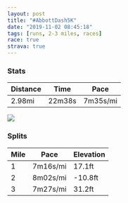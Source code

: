 ```yaml
---
layout: post
title: "#AbbottDash5K"
date: "2019-11-02 08:45:18"
tags: [runs, 2-3 miles, races]
race: true
strava: true
---
```


### Stats

| Distance | Time | Pace |
|----------|------|------|
|2.98mi|22m38s|7m35s/mi|

<img src='https://maps.googleapis.com/maps/api/staticmap?maptype=roadmap&path=enc:q}uwFz`nbMAFPTl@l@Zp@fAdAH\CT]v@Kh@EFIr@O`@MCQXKFMVEVO^Oh@?GEB?AM@IAODIZOf@EDK^YtCOr@QNUFS^IDAFSVKh@IFe@JQRS^?f@FP@jAIj@MJQDWr@yAjFqAnEGJAj@UZ]Hq@vAGDHPRRJR@XQd@IFCF_@BCDEN?HGFMb@EJWXSd@PPJTEDAPUjAD~B@Bs@G{@AGCACGCEOGEYU]Mk@^GAG@OJG?IAISGES?OLG@?OEB?GSJOQICK@OXIAKGQOW]i@e@IWE??CIAFWKU?IEIIAIIe@K_@}@[UOCGIADGMKFIAGKYPEAAGSEGGMGEMCc@E_@IGE@ECKQGA?EMO?[GYE{@M_@OSWSGYWUOYG?IF[KE@kN{GGISGSOBEAA@GKQFOQ_@BQEG?KBGCKGOBMKQ?GEE@K?c@g@i@DUCE@ODOAC@Ee@e@Wa@O[a@S}@YEGc@MGGMCOKMCUQQQq@WKSEEYCOGuAOMCQIe@Ci@K{@Ew@?o@IS?]B[HWBsAp@e@NGFSJqAR_A@QGaAIcCo@YSg@u@E?CBEPYd@Il@Yz@Oz@CDBn@Hx@Nt@Rj@^p@H?DBj@p@b@ZHBtA~@^NXT\NN@`B~@V`@N`@Jp@BXG\B^OlAk@hB_@p@SVUt@KRa@j@KJCLIPi@j@kAl@SBmAA[UYMSOUe@q@k@c@o@MKGMYIKIOY[[[g@SKYk@Uq@q@eASMY_@WIm@_@w@]&key=AIzaSyC1MId7bFpkLXNAaYhBSTb8jLyiSqzbDtM&size=800x800&markers=color:yellow|label:S|40.74985,-73.96894&markers=color:green|label:F|40.77239000000006,-73.97681999999996'>

### Splits

| Mile | Pace | Elevation |
|------|------|-----------|
|1|7m16s/mi|17.1ft|
|2|8m02s/mi|-10.8ft|
|3|7m27s/mi|31.2ft|
